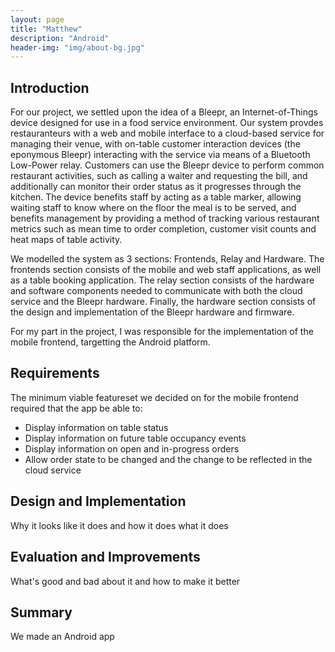 ```yaml
---
layout: page
title: "Matthew"
description: "Android"
header-img: "img/about-bg.jpg"
---
```

## Introduction
For our project, we settled upon the idea of a Bleepr, an Internet-of-Things device designed for use in a food service environment.
Our system provdes restauranteurs with a web and mobile interface to a cloud-based service for managing their venue, with on-table
customer interaction devices (the eponymous Bleepr) interacting with the service via means of a Bluetooth Low-Power relay. Customers
can use the Bleepr device to perform common restaurant activities, such as calling a waiter and requesting the bill, and additionally can
monitor their order status as it progresses through the kitchen. The device benefits staff by acting as a table marker,
allowing waiting staff to know where on the floor the meal is to be served, and benefits management by providing a method of tracking various
restaurant metrics such as mean time to order completion, customer visit counts and heat maps of table activity.

We modelled the system as 3 sections: Frontends, Relay and Hardware. The frontends section consists of the mobile and web staff applications,
as well as a table booking application. The relay section consists of the hardware and software components needed to communicate with both
the cloud service and the Bleepr hardware. Finally, the hardware section consists of the design and implementation of the Bleepr hardware and
firmware.

For my part in the project, I was responsible for the implementation of the mobile frontend, targetting the Android platform.

## Requirements
The minimum viable featureset we decided on for the mobile frontend required that the app be able to:
* Display information on table status
* Display information on future table occupancy events
* Display information on open and in-progress orders
* Allow order state to be changed and the change to be reflected in the cloud service

## Design and Implementation
Why it looks like it does and how it does what it does

## Evaluation and Improvements
What's good and bad about it and how to make it better

## Summary
We made an Android app
